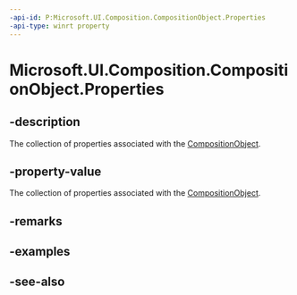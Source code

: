 ```yaml
---
-api-id: P:Microsoft.UI.Composition.CompositionObject.Properties
-api-type: winrt property
---
```


<!-- Property syntax
public Windows.UI.Composition.CompositionPropertySet Properties { get; }
-->

# Microsoft.UI.Composition.CompositionObject.Properties

## -description
The collection of properties associated with the [CompositionObject](compositionobject.md).

## -property-value
The collection of properties associated with the [CompositionObject](compositionobject.md).

## -remarks

## -examples

## -see-also
